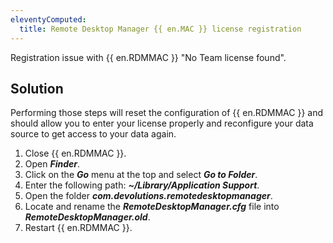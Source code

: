 ```yaml
---
eleventyComputed:
  title: Remote Desktop Manager {{ en.MAC }} license registration
---
```

Registration issue with {{ en.RDMMAC }} "No Team license found".

## Solution

Performing those steps will reset the configuration of {{ en.RDMMAC }} and should allow you to enter your license properly and reconfigure your data source to get access to your data again.

1. Close {{ en.RDMMAC }}.
1. Open ***Finder***.
1. Click on the ***Go*** menu at the top and select ***Go to Folder***.
1. Enter the following path: ***~/Library/Application Support***.
1. Open the folder ***com.devolutions.remotedesktopmanager***.
1. Locate and rename the ***RemoteDesktopManager.cfg*** file into ***RemoteDesktopManager.old***.
1. Restart {{ en.RDMMAC }}.
